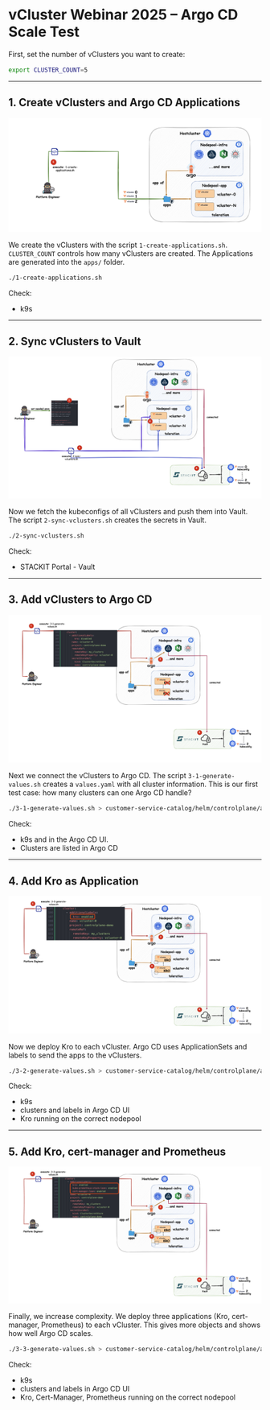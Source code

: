 # vCluster Webinar 2025 – Argo CD Scale Test

First, set the number of vClusters you want to create:

```bash
export CLUSTER_COUNT=5
```

---

## 1. Create vClusters and Argo CD Applications

![flow-0](zimages/load-test-0.png)

We create the vClusters with the script `1-create-applications.sh`.
`CLUSTER_COUNT` controls how many vClusters are created.
The Applications are generated into the `apps/` folder.

```bash
./1-create-applications.sh
```

Check:

* k9s

---

## 2. Sync vClusters to Vault

![flow-1](zimages/load-test-1.png)

Now we fetch the kubeconfigs of all vClusters and push them into Vault.
The script `2-sync-vclusters.sh` creates the secrets in Vault.

```bash
./2-sync-vclusters.sh
```

Check:

* STACKIT Portal - Vault
---

## 3. Add vClusters to Argo CD

![flow-2](zimages/load-test-2.png)

Next we connect the vClusters to Argo CD.
The script `3-1-generate-values.sh` creates a `values.yaml` with all cluster information.
This is our first test case: how many clusters can one Argo CD handle?

```bash
./3-1-generate-values.sh > customer-service-catalog/helm/controlplane/argo-cd/values.yaml
```

Check:

- k9s and in the Argo CD UI.
- Clusters are listed in Argo CD

---

## 4. Add Kro as Application

![flow-3](zimages/load-test-3.png)

Now we deploy Kro to each vCluster.
Argo CD uses ApplicationSets and labels to send the apps to the vClusters.

```bash
./3-2-generate-values.sh > customer-service-catalog/helm/controlplane/argo-cd/values.yaml
```

Check:

* k9s
* clusters and labels in Argo CD UI
* Kro running on the correct nodepool

---

## 5. Add Kro, cert-manager and Prometheus

![flow-4](zimages/load-test-4.png)

Finally, we increase complexity.
We deploy three applications (Kro, cert-manager, Prometheus) to each vCluster.
This gives more objects and shows how well Argo CD scales.

```bash
./3-3-generate-values.sh > customer-service-catalog/helm/controlplane/argo-cd/values.yaml
```

Check:

* k9s
* clusters and labels in Argo CD UI
* Kro, Cert-Manager, Prometheus running on the correct nodepool